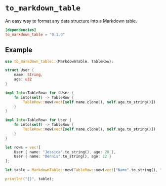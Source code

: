 # `to_markdown_table`

An easy way to format any data structure into a Markdown table.

```toml
[dependencies]
to_markdown_table = "0.1.0"
```

## Example

```rust
use to_markdown_table::{MarkdownTable, TableRow};

struct User {
    name: String,
    age: u32
}

impl Into<TableRow> for &User {
    fn into(self) -> TableRow {
        TableRow::new(vec![self.name.clone(), self.age.to_string()])
    }
}

impl Into<TableRow> for User {
    fn into(self) -> TableRow {
        TableRow::new(vec![self.name.clone(), self.age.to_string()])
    }
}

let rows = vec![
    User { name: "Jessica".to_string(), age: 28 },
    User { name: "Dennis".to_string(), age: 22 }
];

let table = MarkdownTable::new(TableRow::new(vec!["Name".to_string(), "Age".to_string()]), rows).unwrap();

println!("{}", table);
```
